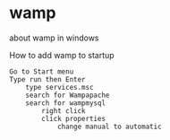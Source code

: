 # wamp
about wamp in windows

How to add wamp to startup

    Go to Start menu
    Type run then Enter
        type services.msc
        search for Wampapache
        search for wampmysql
            right click
            click properties
                change manual to automatic
